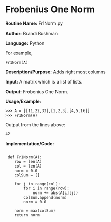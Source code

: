 # Frobenius One Norm

**Routine Name:**          Fr1Norm.py

**Author:** Brandi Bushman

**Language:** Python

For example,

    Fr1Norm(A)


**Description/Purpose:** Adds right most columns 

**Input:** A matrix which is a list of lists. 

**Output:** Frobenius One Norm.

**Usage/Example:**
~~~
>>> A = [[11,22,33],[1,2,3],[4,5,16]]
>>> Fr1Norm(A)
~~~      
Output from the lines above:
~~~
42
~~~

**Implementation/Code:**
 
~~~

 def Fr1Norm(A):
    row = len(A)
    col = len(A)
    norm = 0.0
    colSum = []

    for j in range(col):
        for i in range(row):
            norm += abs(A[i][j])
        colSum.append(norm)
        norm = 0.0
    
    norm = max(colSum)
    return norm               

~~~
